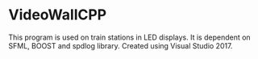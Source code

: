 # VideoWallCPP

This program is used on train stations in LED displays. It is dependent on SFML, BOOST and spdlog library.
Created using Visual Studio 2017.